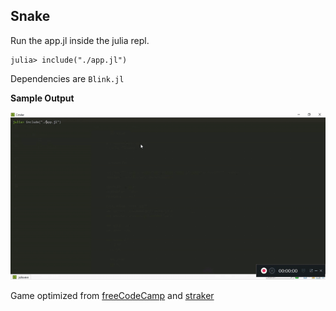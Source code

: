 ## Snake
Run the app.jl inside the julia repl.
```
julia> include("./app.jl")
```

Dependencies are `Blink.jl`

__Sample Output__

![Snake](./snake.gif)

Game optimized from [freeCodeCamp](https://www.freecodecamp.org/news/think-like-a-programmer-how-to-build-snake-using-only-javascript-html-and-css-7b1479c3339e/) and [straker](https://gist.github.com/straker/ff00b4b49669ad3dec890306d348adc4)
